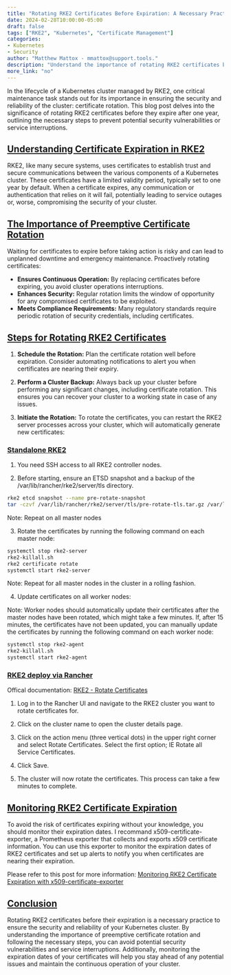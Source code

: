 ```yaml
---
title: "Rotating RKE2 Certificates Before Expiration: A Necessary Practice"
date: 2024-02-28T10:00:00-05:00
draft: false
tags: ["RKE2", "Kubernetes", "Certificate Management"]
categories:
- Kubernetes
- Security
author: "Matthew Mattox - mmattox@support.tools."
description: "Understand the importance of rotating RKE2 certificates before their one-year expiration to ensure continuous cluster security."
more_link: "no"
---
```


In the lifecycle of a Kubernetes cluster managed by RKE2, one critical maintenance task stands out for its importance in ensuring the security and reliability of the cluster: certificate rotation. This blog post delves into the significance of rotating RKE2 certificates before they expire after one year, outlining the necessary steps to prevent potential security vulnerabilities or service interruptions.

<!--more-->

## [Understanding Certificate Expiration in RKE2](#understanding-certificate-expiration-in-rke2)

RKE2, like many secure systems, uses certificates to establish trust and secure communications between the various components of a Kubernetes cluster. These certificates have a limited validity period, typically set to one year by default. When a certificate expires, any communication or authentication that relies on it will fail, potentially leading to service outages or, worse, compromising the security of your cluster.

## [The Importance of Preemptive Certificate Rotation](#the-importance-of-preemptive-certificate-rotation)

Waiting for certificates to expire before taking action is risky and can lead to unplanned downtime and emergency maintenance. Proactively rotating certificates:

- **Ensures Continuous Operation:** By replacing certificates before expiring, you avoid cluster operations interruptions.
- **Enhances Security:** Regular rotation limits the window of opportunity for any compromised certificates to be exploited.
- **Meets Compliance Requirements:** Many regulatory standards require periodic rotation of security credentials, including certificates.

## [Steps for Rotating RKE2 Certificates](#steps-for-rotating-rke2-certificates)

1. **Schedule the Rotation:** Plan the certificate rotation well before expiration. Consider automating notifications to alert you when certificates are nearing their expiry.

2. **Perform a Cluster Backup:** Always back up your cluster before performing any significant changes, including certificate rotation. This ensures you can recover your cluster to a working state in case of any issues.

3. **Initiate the Rotation:** To rotate the certificates, you can restart the RKE2 server processes across your cluster, which will automatically generate new certificates:

### [Standalone RKE2](#standalone-rke2)

1. You need SSH access to all RKE2 controller nodes.

2. Before starting, ensure an ETSD snapshot and a backup of the /var/lib/rancher/rke2/server/tls directory.

```bash
rke2 etcd snapshot --name pre-rotate-snapshot
tar -czvf /var/lib/rancher/rke2/server/tls/pre-rotate-tls.tar.gz /var/lib/rancher/rke2/server/tls
```

Note: Repeat on all master nodes

3. Rotate the certificates by running the following command on each master node:

```bash
systemctl stop rke2-server
rke2-killall.sh
rke2 certificate rotate
systemctl start rke2-server
```

Note: Repeat for all master nodes in the cluster in a rolling fashion.

4. Update certificates on all worker nodes:

Note: Worker nodes should automatically update their certificates after the master nodes have been rotated, which might take a few minutes. If, after 15 minutes, the certificates have not been updated, you can manually update the certificates by running the following command on each worker node:

```bash
systemctl stop rke2-agent
rke2-killall.sh
systemctl start rke2-agent
```

### [RKE2 deploy via Rancher](#rke2-deploy-via-rancher)

Offical documentation: [RKE2 - Rotate Certificates](https://ranchermanager.docs.rancher.com/how-to-guides/new-user-guides/manage-clusters/rotate-certificates)

1. Log in to the Rancher UI and navigate to the RKE2 cluster you want to rotate certificates for.

2. Click on the cluster name to open the cluster details page.

3. Click on the action menu (three vertical dots) in the upper right corner and select Rotate Certificates. Select the first option; IE Rotate all Service Certificates.

4. Click Save.

5. The cluster will now rotate the certificates. This process can take a few minutes to complete.

## [Monitoring RKE2 Certificate Expiration](#monitoring-rke2-certificate-expiration)

To avoid the risk of certificates expiring without your knowledge, you should monitor their expiration dates. I recommand x509-certificate-exporter, a Prometheus exporter that collects and exports x509 certificate information. You can use this exporter to monitor the expiration dates of RKE2 certificates and set up alerts to notify you when certificates are nearing their expiration.

Please refer to this post for more information: [Monitoring RKE2 Certificate Expiration with x509-certificate-exporter](https://support.tools/post/x509-certificate-exporter/)

## [Conclusion](#conclusion)

Rotating RKE2 certificates before their expiration is a necessary practice to ensure the security and reliability of your Kubernetes cluster. By understanding the importance of preemptive certificate rotation and following the necessary steps, you can avoid potential security vulnerabilities and service interruptions. Additionally, monitoring the expiration dates of your certificates will help you stay ahead of any potential issues and maintain the continuous operation of your cluster.
